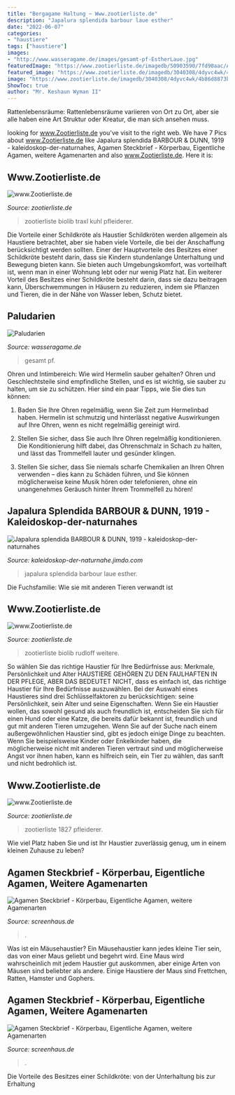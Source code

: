 ```yaml
---
title: "Bergagame Haltung ~ Www.zootierliste.de"
description: "Japalura splendida barbour laue esther"
date: "2022-06-07"
categories:
- "haustiere"
tags: ["haustiere"]
images:
- "http://www.wasseragame.de/images/gesamt-pf-EstherLaue.jpg"
featuredImage: "https://www.zootierliste.de/imagedb/50903590/7fd90aac/Acanthosaura armata.JPG"
featured_image: "https://www.zootierliste.de/imagedb/3040308/4dyvc4wk/4b86d8873b5d0.jpg"
image: "https://www.zootierliste.de/imagedb/3040308/4dyvc4wk/4b86d8873b5d0.jpg"
ShowToc: true
author: "Mr. Keshaun Wyman II"
---
```



Rattenlebensräume: Rattenlebensräume variieren von Ort zu Ort, aber sie alle haben eine Art Struktur oder Kreatur, die man sich ansehen muss.

	

		
looking for www.Zootierliste.de you've visit to the right web. We have 7 Pics about www.Zootierliste.de like Japalura splendida BARBOUR &amp; DUNN, 1919 - kaleidoskop-der-naturnahes, Agamen Steckbrief - Körperbau, Eigentliche Agamen, weitere Agamenarten and also www.Zootierliste.de. Here it is:
		
    
## Www.Zootierliste.de

<img loading=lazy src="https://www.zootierliste.de/imagedb/3040306/hnanmpkr/borneoschnechsefs2.jpg" onerror="this.onerror=null;this.src='https://tse4.mm.bing.net/th?id=OIP.tl6QgiOo5uKFoBPr0ylL7QAAAA&amp;pid=15.1';" alt="www.Zootierliste.de">

_Source: zootierliste.de_

>zootierliste biolib traxl kuhl pfleiderer. 

	

Die Vorteile einer Schildkröte als Haustier
Schildkröten werden allgemein als Haustiere betrachtet, aber sie haben viele Vorteile, die bei der Anschaffung berücksichtigt werden sollten. Einer der Hauptvorteile des Besitzes einer Schildkröte besteht darin, dass sie Kindern stundenlange Unterhaltung und Bewegung bieten kann. Sie bieten auch Umgebungskomfort, was vorteilhaft ist, wenn man in einer Wohnung lebt oder nur wenig Platz hat. Ein weiterer Vorteil des Besitzes einer Schildkröte besteht darin, dass sie dazu beitragen kann, Überschwemmungen in Häusern zu reduzieren, indem sie Pflanzen und Tieren, die in der Nähe von Wasser leben, Schutz bietet.

    
## Paludarien

<img loading=lazy src="http://www.wasseragame.de/images/gesamt-pf-EstherLaue.jpg" onerror="this.onerror=null;this.src='https://tse2.mm.bing.net/th?id=OIP.6-1DUIf9BOgmXEPR3ucuGgHaFj&amp;pid=15.1';" alt="Paludarien">

_Source: wasseragame.de_

>gesamt pf. 

	

Ohren und Intimbereich: Wie wird Hermelin sauber gehalten?
Ohren und Geschlechtsteile sind empfindliche Stellen, und es ist wichtig, sie sauber zu halten, um sie zu schützen. Hier sind ein paar Tipps, wie Sie dies tun können:
1. Baden Sie Ihre Ohren regelmäßig, wenn Sie Zeit zum Hermelinbad haben. Hermelin ist schmutzig und hinterlässt negative Auswirkungen auf Ihre Ohren, wenn es nicht regelmäßig gereinigt wird.

2. Stellen Sie sicher, dass Sie auch Ihre Ohren regelmäßig konditionieren. Die Konditionierung hilft dabei, das Ohrenschmalz in Schach zu halten, und lässt das Trommelfell lauter und gesünder klingen.

3. Stellen Sie sicher, dass Sie niemals scharfe Chemikalien an Ihren Ohren verwenden – dies kann zu Schäden führen, und Sie können möglicherweise keine Musik hören oder telefonieren, ohne ein unangenehmes Geräusch hinter Ihrem Trommelfell zu hören!

    
## Japalura Splendida BARBOUR &amp; DUNN, 1919 - Kaleidoskop-der-naturnahes

<img loading=lazy src="https://image.jimcdn.com/app/cms/image/transf/dimension=1920x400:format=jpg/path/se06842fba3c35ebe/image/ie8ff68e86e4c8dc0/version/1514218807/image.jpg" onerror="this.onerror=null;this.src='https://tse1.mm.bing.net/th?id=OIP.B1Nx30oi4Vv7ELOeYVA9NgHaE4&amp;pid=15.1';" alt="Japalura splendida BARBOUR &amp; DUNN, 1919 - kaleidoskop-der-naturnahes">

_Source: kaleidoskop-der-naturnahe.jimdo.com_

>japalura splendida barbour laue esther. 

	

Die Fuchsfamilie: Wie sie mit anderen Tieren verwandt ist

    
## Www.Zootierliste.de

<img loading=lazy src="https://www.zootierliste.de/imagedb/3040308/4dyvc4wk/4b86d8873b5d0.jpg" onerror="this.onerror=null;this.src='https://tse3.mm.bing.net/th?id=OIP.EBy6wFFR5yM5n4mETb81rAAAAA&amp;pid=15.1';" alt="www.Zootierliste.de">

_Source: zootierliste.de_

>zootierliste biolib rudloff weitere. 

	

So wählen Sie das richtige Haustier für Ihre Bedürfnisse aus: Merkmale, Persönlichkeit und Alter
HAUSTIERE GEHÖREN ZU DEN FAULHAFTEN IN DER PFLEGE, ABER DAS BEDEUTET NICHT, dass es einfach ist, das richtige Haustier für Ihre Bedürfnisse auszuwählen. Bei der Auswahl eines Haustieres sind drei Schlüsselfaktoren zu berücksichtigen: seine Persönlichkeit, sein Alter und seine Eigenschaften. Wenn Sie ein Haustier wollen, das sowohl gesund als auch freundlich ist, entscheiden Sie sich für einen Hund oder eine Katze, die bereits dafür bekannt ist, freundlich und gut mit anderen Tieren umzugehen. Wenn Sie auf der Suche nach einem außergewöhnlichen Haustier sind, gibt es jedoch einige Dinge zu beachten. Wenn Sie beispielsweise Kinder oder Enkelkinder haben, die möglicherweise nicht mit anderen Tieren vertraut sind und möglicherweise Angst vor ihnen haben, kann es hilfreich sein, ein Tier zu wählen, das sanft und nicht bedrohlich ist.

    
## Www.Zootierliste.de

<img loading=lazy src="https://www.zootierliste.de/imagedb/50903590/7fd90aac/Acanthosaura armata.JPG" onerror="this.onerror=null;this.src='https://tse4.mm.bing.net/th?id=OIP.1Pgp0LfK7pPLte-6QuhIWgAAAA&amp;pid=15.1';" alt="www.Zootierliste.de">

_Source: zootierliste.de_

>zootierliste 1827 pfleiderer. 

	

Wie viel Platz haben Sie und ist Ihr Haustier zuverlässig genug, um in einem kleinen Zuhause zu leben?

    
## Agamen Steckbrief - Körperbau, Eigentliche Agamen, Weitere Agamenarten

<img loading=lazy src="https://www.screenhaus.de/wp-content/uploads/2020/04/kragenechse-768x511.jpg" onerror="this.onerror=null;this.src='https://tse4.mm.bing.net/th?id=OIP._zx0qk0JuMQ4prLNKxGp6wHaE7&amp;pid=15.1';" alt="Agamen Steckbrief - Körperbau, Eigentliche Agamen, weitere Agamenarten">

_Source: screenhaus.de_

>. 

	

Was ist ein Mäusehaustier?
Ein Mäusehaustier kann jedes kleine Tier sein, das von einer Maus geliebt und begehrt wird. Eine Maus wird wahrscheinlich mit jedem Haustier gut auskommen, aber einige Arten von Mäusen sind beliebter als andere. Einige Haustiere der Maus sind Frettchen, Ratten, Hamster und Gophers.

    
## Agamen Steckbrief - Körperbau, Eigentliche Agamen, Weitere Agamenarten

<img loading=lazy src="https://www.screenhaus.de/wp-content/uploads/2020/04/bartagame-768x597.jpg" onerror="this.onerror=null;this.src='https://tse4.mm.bing.net/th?id=OIP.-zNYtJrOpS4HGnhfVrOHNQHaFw&amp;pid=15.1';" alt="Agamen Steckbrief - Körperbau, Eigentliche Agamen, weitere Agamenarten">

_Source: screenhaus.de_

>. 

	

Die Vorteile des Besitzes einer Schildkröte: von der Unterhaltung bis zur Erhaltung

